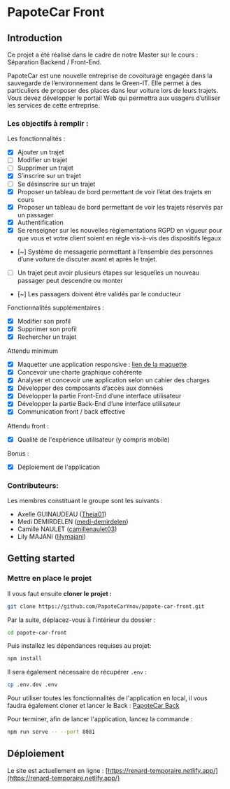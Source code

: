 # PapoteCar Front

## Introduction

Ce projet a été réalisé dans le cadre de notre Master sur le cours : Séparation Backend / Front-End.

PapoteCar est une nouvelle entreprise de covoiturage engagée dans la sauvegarde de l’environnement dans le Green-IT. Elle permet à des particuliers de proposer des places dans leur voiture lors de leurs trajets. Vous devez développer le portail Web qui permettra aux usagers d’utiliser les services de cette entreprise.

### Les objectifs à remplir :

Les fonctionnalités :

- [x] Ajouter un trajet
- [ ] Modifier un trajet
- [ ] Supprimer un trajet
- [x] S’inscrire sur un trajet
- [ ] Se désinscrire sur un trajet
- [x] Proposer un tableau de bord permettant de voir l’état des trajets en cours
- [x] Proposer un tableau de bord permettant de voir les trajets réservés par un passager
- [x] Authentification
- [x] Se renseigner sur les nouvelles réglementations RGPD en vigueur pour que vous et votre client soient en règle vis-à-vis des dispositifs légaux
- [~] Système de messagerie permettant à l’ensemble des personnes d’une voiture de discuter avant et après le trajet.
- [ ] Un trajet peut avoir plusieurs étapes sur lesquelles un nouveau passager peut descendre ou monter
- [~] Les passagers doivent être validés par le conducteur

Fonctionnalités supplémentaires :

- [x] Modifier son profil
- [x] Supprimer son profil
- [x] Rechercher un trajet

Attendu minimum

- [x] Maquetter une application responsive : [lien de la maquette](https://www.figma.com/proto/MMXLA9iA32F5cpWPNzyStq/PapoteCar?node-id=76%3A1300&scaling=scale-down&starting-point-node-id=76%3A1301)
- [x] Concevoir une charte graphique cohérente
- [x] Analyser et concevoir une application selon un cahier des charges
- [x] Développer des composants d’accès aux données
- [x] Développer la partie Front-End d’une interface utilisateur
- [x] Développer la partie Back-End d’une interface utilisateur
- [x] Communication front / back effective

Attendu front :

- [x] Qualité de l'expérience utilisateur (y compris mobile)

Bonus :

- [x] Déploiement de l'application

### Contributeurs:

Les membres constituant le groupe sont les suivants :

- Axelle GUINAUDEAU ([Theia01](https://github.com/Theia01))
- Medi DEMIRDELEN ([medi-demirdelen](https://github.com/medi-demirdelen))
- Camille NAULET ([camillenaulet03](https://github.com/camillenaulet03))
- Lily MAJANI ([lilymajani](https://github.com/lilymajani))

## Getting started

### Mettre en place le projet

Il vous faut ensuite **cloner le projet :**

```sh
git clone https://github.com/PapoteCarYnov/papote-car-front.git
```

Par la suite, déplacez-vous à l'intérieur du dossier :

```sh
cd papote-car-front
```

Puis installez les dépendances requises au projet:

```sh
npm install
```

Il sera également nécessaire de récupérer `.env` :

```sh
cp .env.dev .env
```

Pour utiliser toutes les fonctionnalités de l'application en local, il vous faudra également cloner et lancer le Back : [PapoteCar Back](https://github.com/PapoteCarYnov/papote-car-back)

Pour terminer, afin de lancer l'application, lancez la commande :

```sh
npm run serve -- --port 8081
```

## Déploiement

Le site est actuellement en ligne : [https://renard-temporaire.netlify.app/](https://renard-temporaire.netlify.app/)

